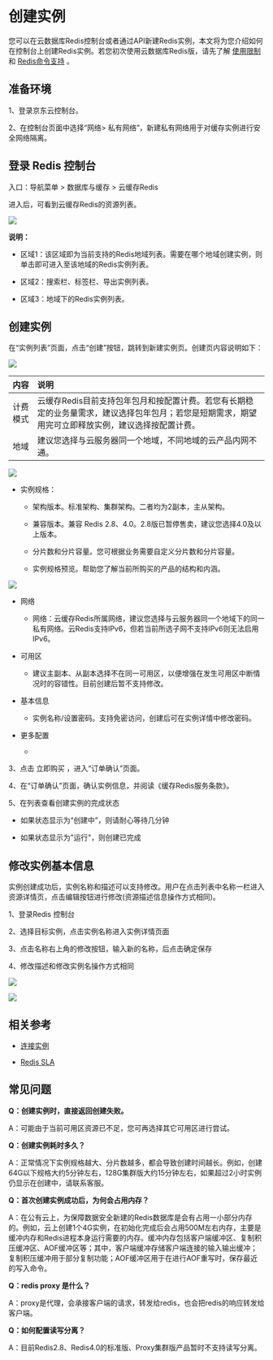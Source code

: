 # 创建实例

您可以在云数据库Redis控制台或者通过API新建Redis实例，本文将为您介绍如何在控制台上创建Redis实例。若您初次使用云数据库Redis版，请先了解 [使用限制](../Introduction/Restrictions.md)     和 [Redis命令支持](../Getting-Started/Command-Supported.md)    。

##  准备环境

1、登录京东云控制台。

2、在控制台页面中选择“网络> 私有网络”，新建私有网络用于对缓存实例进行安全网络隔离。


## 登录 Redis 控制台

入口：导航菜单 > 数据库与缓存 >  云缓存Redis

进入后，可看到云缓存Redis的资源列表。

![](../../../../image/Redis/Create-Instance-1-1.png)

**说明：**

-   区域1：该区域即为当前支持的Redis地域列表。需要在哪个地域创建实例，则单击即可进入至该地域的Redis实例列表。

-   区域2：搜索栏、标签栏、导出实例列表。

-   区域3：地域下的Redis实例列表。


##  创建实例

在“实例列表”页面，点击“创建”按钮，跳转到新建实例页。创建页内容说明如下：

![](../../../../image/Redis/Create-Instance-5.png)


| 内容 | 说明  |  
|:--   |:-- |
| 计费模式    |  云缓存Redis目前支持包年包月和按配置计费。若您有长期稳定的业务量需求，建议选择包年包月；若您是短期需求，期望用完可立即释放实例，建议选择按配置计费。   |
| 地域        |   建议您选择与云服务器同一个地域，不同地域的云产品内网不通。   |
 


![](../../../../image/Redis/Create-Instance-6.png)

-   实例规格：

    -   架构版本。标准架构、集群架构。二者均为2副本，主从架构。

    -   兼容版本。兼容 Redis 2.8、4.0。2.8版已暂停售卖，建议您选择4.0及以上版本。

    -   分片数和分片容量。您可根据业务需要自定义分片数和分片容量。

    -   实例规格预览。帮助您了解当前所购买的产品的结构和内涵。

![](../../../../image/Redis/Create-Instance-7.png)

-   网络

    -   网络：云缓存Redis所属网络，建议您选择与云服务器同一个地域下的同一私有网络。云Redis支持IPv6，但若当前所选子网不支持IPv6则无法启用IPv6。

-   可用区

    -   建议主副本、从副本选择不在同一可用区，以便增强在发生可用区中断情况时的容错性。目前创建后暂不支持修改。

-   基本信息

    -   实例名称/设置密码。支持免密访问，创建后可在实例详情中修改密码。

-   更多配置

    -  



3、点击 立即购买 ，进入“订单确认”页面。

4、在“订单确认”页面，确认实例信息，并阅读《缓存Redis服务条款》。

5、在列表查看创建实例的完成状态

-   如果状态显示为“创建中”，则请耐心等待几分钟

-   如果状态显示为"运行"，则创建已完成



##  修改实例基本信息

实例创建成功后，实例名称和描述可以支持修改。用户在点击列表中名称一栏进入资源详情页，点击编辑按钮进行修改(资源描述信息操作方式相同)。

  1、登录Redis 控制台

  2、选择目标实例，点击实例名称进入实例详情页面

  3、点击名称右上角的修改按钮，输入新的名称，后点击确定保存

  4、修改描述和修改实例名操作方式相同

![](../../../../image/Redis/Create-Instance-8.png)

![](../../../../image/Redis/Create-Instance-9.png)



##  相关参考

-  [连接实例](Connect-Instances.md)

-  [Redis SLA](https://docs.jdcloud.com/cn/product-service-agreement/caching-redis-service-level-agreement-sla)




##  常见问题

**Q：创建实例时，直接返回创建失败。**

A：可能由于当前可用区资源已不足，您可再选择其它可用区进行尝试。

**Q：创建实例耗时多久？**

A：正常情况下实例规格越大、分片数越多，都会导致创建时间越长。例如，创建64G以下规格大约5分钟左右，128G集群版大约15分钟左右，如果超过2小时实例仍显示在创建中，请联系客服。

**Q：首次创建实例成功后，为何会占用内存？**

A：在公有云上，为保障数据安全新建的Redis数据库是会有占用一小部分内存的。例如，云上创建1个4G实例，在初始化完成后会占用500M左右内存，主要是缓冲内存和Redis进程本身运行需要的内存。缓冲内存包括客户端缓冲区、复制积压缓冲区、AOF缓冲区等；其中，客户端缓冲存储客户端连接的输入输出缓冲；复制积压缓冲用于部分复制功能；AOF缓冲区用于在进行AOF重写时，保存最近的写入命令。

**Q：redis proxy 是什么？**

A：proxy是代理，会承接客户端的请求，转发给redis，也会把redis的响应转发给客户端。

**Q：如何配置读写分离？**

A：目前Redis2.8、Redis4.0的标准版、Proxy集群版产品暂时不支持读写分离。

